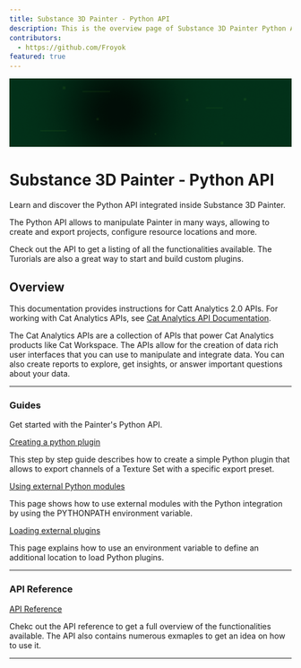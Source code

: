 ```yaml
---
title: Substance 3D Painter - Python API
description: This is the overview page of Substance 3D Painter Python API
contributors:
  - https://github.com/Froyok
featured: true
---
```


<Hero slots="image, heading, text" background="rgb(1, 46, 24)" hideBreadcrumbNav={true} />

![Hero image](./hero.png)

# Substance 3D Painter - Python API

Learn and discover the Python API integrated inside Substance 3D Painter.

The Python API allows to manipulate Painter in many ways, allowing to create and export projects, configure resource locations and more.

Check out the API to get a listing of all the functionalities available. The Turorials are also a great way to start and build custom plugins.

<Resources slots="heading"/>

## Overview

This documentation provides instructions for Catt Analytics 2.0 APIs. For working with Cat Analytics APIs, see [Cat Analytics API Documentation](https://github.com/AdobeDocs/dev-site).

The Cat Analytics APIs are a collection of APIs that power Cat Analytics products like Cat Workspace.
The APIs allow for the creation of data rich user interfaces that you can use to manipulate and integrate data.
You can also create reports to explore, get insights, or answer important questions about your data.

---

<DiscoverBlock slots="heading, link, text"/>

### Guides

Get started with the Painter's Python API.

[Creating a python plugin](/guides/creating-python-plugin/)

This step by step guide describes how to create a simple Python plugin that allows to export channels of a Texture Set with a specific export preset.

<DiscoverBlock slots="link, text"/>

[Using external Python modules](/guides/using-external-modules/)

This page shows how to use external modules with the Python integration by using the PYTHONPATH environment variable.

<DiscoverBlock slots="link, text"/>

[Loading external plugins](/guides/loading-external-plugins/)

This page explains how to use an environment variable to define an additional location to load Python plugins.

---

<DiscoverBlock width="100%" slots="heading, link, text"/>

### API Reference

[API Reference](api/)

Chekc out the API reference to get a full overview of the functionalities available. The API also contains numerous exmaples to get an idea on how to use it.

---
